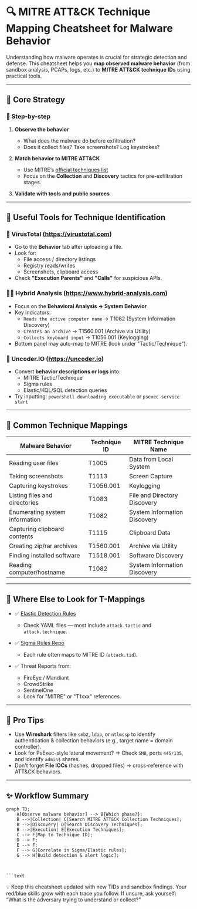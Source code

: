 # 🔍 MITRE ATT&CK Technique Mapping Cheatsheet for Malware Behavior

Understanding how malware operates is crucial for strategic detection and defense. This cheatsheet helps you **map observed malware behavior** (from sandbox analysis, PCAPs, logs, etc.) to **MITRE ATT&CK technique IDs** using practical tools.

---

## 🧠 Core Strategy

### 🧭 Step-by-step
1. **Observe the behavior**
   - What does the malware do before exfiltration?
   - Does it collect files? Take screenshots? Log keystrokes?

2. **Match behavior to MITRE ATT&CK**
   - Use MITRE’s [official techniques list](https://attack.mitre.org/techniques/)
   - Focus on the **Collection** and **Discovery** tactics for pre-exfiltration stages.

3. **Validate with tools and public sources**

---

## 🔧 Useful Tools for Technique Identification

### 🧪 VirusTotal (https://virustotal.com)
- Go to the **Behavior** tab after uploading a file.
- Look for:
  - File access / directory listings
  - Registry reads/writes
  - Screenshots, clipboard access
- Check **"Execution Parents"** and **"Calls"** for suspicious APIs.

### 🕵️‍♂️ Hybrid Analysis (https://www.hybrid-analysis.com)
- Focus on the **Behavioral Analysis → System Behavior**
- Key indicators:
  - `Reads the active computer name` → T1082 (System Information Discovery)
  - `Creates an archive` → T1560.001 (Archive via Utility)
  - `Collects keyboard input` → T1056.001 (Keylogging)
- Bottom panel may auto-map to MITRE (look under "Tactic/Technique").

### 🧬 Uncoder.IO (https://uncoder.io)
- Convert **behavior descriptions or logs** into:
  - MITRE Tactic/Technique
  - Sigma rules
  - Elastic/KQL/SQL detection queries
- Try inputting: `powershell downloading executable` or `psexec service start`

---

## 📘 Common Technique Mappings

| Malware Behavior                       | Technique ID | MITRE Technique Name                      |
|----------------------------------------|--------------|-------------------------------------------|
| Reading user files                     | T1005        | Data from Local System                    |
| Taking screenshots                     | T1113        | Screen Capture                            |
| Capturing keystrokes                   | T1056.001    | Keylogging                                |
| Listing files and directories          | T1083        | File and Directory Discovery              |
| Enumerating system information         | T1082        | System Information Discovery              |
| Capturing clipboard contents           | T1115        | Clipboard Data                            |
| Creating zip/rar archives              | T1560.001    | Archive via Utility                       |
| Finding installed software             | T1518.001    | Software Discovery                        |
| Reading computer/hostname              | T1082        | System Information Discovery              |

---

## 📁 Where Else to Look for T-Mappings

- ✅ [Elastic Detection Rules](https://github.com/elastic/detection-rules)
  - Check YAML files — most include `attack.tactic` and `attack.technique`.

- ✅ [Sigma Rules Repo](https://github.com/SigmaHQ/sigma)
  - Each rule often maps to MITRE ID (`attack.tid`).

- ✅ Threat Reports from:
  - FireEye / Mandiant
  - CrowdStrike
  - SentinelOne
  - Look for "MITRE" or "T1xxx" references.

---

## 🧠 Pro Tips

- Use **Wireshark** filters like `smb2`, `ldap`, or `ntlmssp` to identify authentication & collection behaviors (e.g., target name = domain controller).
- Look for PsExec-style lateral movement? → Check `SMB`, ports `445/135`, and identify `admin$` shares.
- Don't forget **File IOCs** (hashes, dropped files) → cross-reference with ATT&CK behaviors.

---

## ✨ Workflow Summary

```mermaid
graph TD;
    A[Observe malware behavior] --> B{Which phase?};
    B -->|Collection| C[Search MITRE ATT&CK Collection Techniques];
    B -->|Discovery| D[Search Discovery Techniques];
    B -->|Execution| E[Execution Techniques];
    C --> F[Map to Technique ID];
    D --> F;
    E --> F;
    F --> G[Correlate in Sigma/Elastic rules];
    G --> H[Build detection & alert logic];



```text
```
💡 Keep this cheatsheet updated with new TIDs and sandbox findings. Your red/blue skills grow with each trace you follow.
If unsure, ask yourself: “What is the adversary trying to understand or collect?”

```
